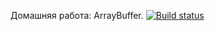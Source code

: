 Домашняя работа: ArrayBuffer.
[![Build status](https://ci.appveyor.com/api/projects/status/v03kc33gcuwgv7sk?svg=true)](https://ci.appveyor.com/project/Sergl82/ajs-arraybuffer)